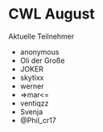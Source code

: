 # CWL August
Aktuelle Teilnehmer

- anonymous
- Oli der Große
- JOKER
- skytixx
- werner
- =>mar<=
- ventiqzz
- Svenja
- @Phil_cr17
